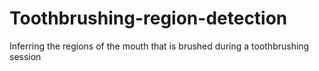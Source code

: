 # Toothbrushing-region-detection
Inferring the regions of the mouth that is brushed during a toothbrushing session
